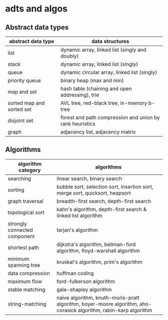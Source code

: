 # adts and algos

## Abstract data types

| abstract data type        | data structures                                          |
| ------------------------- | -------------------------------------------------------- |
| list                      | dynamic array, linked list (singly and doubly)           |
| stack                     | dynamic array, linked list (singly)                      |
| queue                     | dynamic circular array, linked list (singly)             |
| priority queue            | binary heap (max and min)                                |
| map and set               | hash table (chaining and open addressing), trie          |
| sorted map and sorted set | AVL tree, red-black tree, in-memory b-tree               |
| disjoint set              | forest and path compression and union by rank heuristics |
| graph                     | adjacency list, adjacency matrix                         |

## Algorithms

| algorithm category           | algorithms                                                                                                        |
| ---------------------------- | ----------------------------------------------------------------------------------------------------------------- |
| searching                    | linear search, binary search                                                                                      |
| sorting                      | bubble sort, selection sort, insertion sort, merge sort, quicksort, heapsort                                      |
| graph traversal              | breadth-first search, depth-first search                                                                          |
| topological sort             | kahn's algorithm, depth-first search & linked list algorithm                                                      |
| strongly connected component | tarjan's algorithm                                                                                                |
| shortest path                | dijkstra's algorithm, bellman-ford algorithm, floyd-warshall algorithm                                            |
| minimum spanning tree        | kruskal's algorithm, prim's algorithm                                                                             |
| data compression             | huffman coding                                                                                                    |
| maximum flow                 | ford-fulkerson algorithm                                                                                          |
| stable matching              | gale-shapley algorithm                                                                                            |
| string-matching              | naive algorithm, knuth-moris-pratt algorithm, boyer-moore algorithm, aho-corasick algorithm, rabin-karp algorithm |
